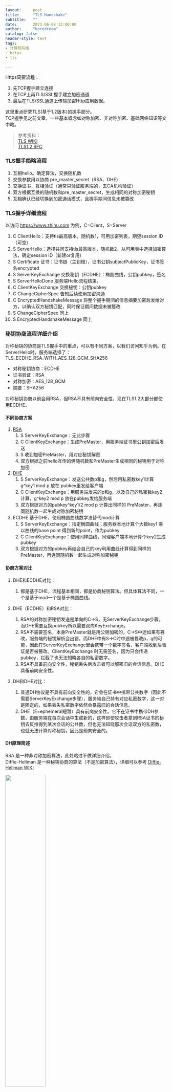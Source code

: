 ```yaml
---
layout:     post
title:      "TLS Handshake"
subtitle:   ""
date:       2021-06-08 12:00:00
author:     "boredream"
catalog: false
header-style: text
tags:
- 计算机网络
- https
- tls

---
```


Https简要流程：
1. 先TCP握手建立连接
2. 在TCP上再TLS/SSL握手建立加密通道
3. 最后在TLS/SSL通道上传输加密Http应用数据。  
  
这里重点研究TLS(基于1.2版本)的握手部分。  
TCP握手见之前文章，一些基本概念如对称加密、非对称加密、基础网络知识等文中略。
  
> 参考资料：  
> [TLS WIKI](https://en.wikipedia.org/wiki/Transport_Layer_Security#TLS_handshake)  
> [TLS1.2 RFC](https://datatracker.ietf.org/doc/html/rfc5246#section-7)

### TLS握手简略流程
1. 互相hello。确定算法，交换随机数
2. 交换参数用以协商 pre_master_secret（RSA、DHE）
3. 交换证书，互相验证（通常只验证服务端的，去CA机构验证）
4. 双方根据互换的随机数和pre_master_secret，生成相同的对称加密秘钥
5. 互相确认已经切换到加密通话模式，且握手期间信息未被篡改

### TLS握手详细流程
以访问 https://www.zhihu.com 为例，C=Client，S=Server  
1. C ClientHello：支持tls最高版本，随机数1，可用加密列表，期望session ID（可空）
2. S ServerHello：选择共同支持tls最高版本，随机数2，从可用表中选择加密算法，确定session ID（新建or复用）
3. S Certificate 证书：证书链（主到根），证书公钥subjectPublicKey，证书签名encrypted
4. S ServerKeyExchange 交换秘钥（ECDHE）：椭圆曲线，公钥pubkey，签名
5. S ServerHelloDone 服务端Hello流程结束。
6. C ClientKeyExchange 交换秘钥：公钥pubkey
7. C ChangeCipherSpec 告知后续使用加密沟通
8. C EncryptedHandshakeMessage 将整个握手期间的信息摘要加密后发给对方，以确认双方秘钥匹配，同时保证期间数据未被篡改
9. S ChangeCipherSpec 同上
10. S EncryptedHandshakeMessage 同上

### 秘钥协商流程详细介绍
对称秘钥的协商是TLS握手中的重点，可以有不同方案，以我们访问知乎为例。在ServerHello时，服务端选择了：  
TLS_ECDHE_RSA_WITH_AES_128_GCM_SHA256  
* 对称秘钥协商：ECDHE
* 证书验证：RSA
* 对称加密：AES_128_GCM
* 摘要：SHA256
  
对称秘钥协商以前会用RSA，但RSA不具有前向安全性，现在TLS1.2大部分都使用ECDHE。  
  
#### 不同协商方案
1. [RSA](https://datatracker.ietf.org/doc/html/rfc5246#section-7.4.7.1)
    1. S ServerKeyExchange：无此步骤
    2. C ClientKeyExchange：生成PreMaster，用服务端证书里公钥加密后发送
    3. S 收到加密PreMaster，用对应秘钥解密
    4. 双方根据之前hello互传的俩随机数和PreMaster生成相同的秘钥用于对称加密
2. [DHE](https://datatracker.ietf.org/doc/html/rfc5246#section-7.4.7.2)
    1. S ServerKeyExchange：发送公共数p和g，然后用私密数key1计算 g^key1 mod p 放在 pubkey里发给客户端 
    2. C ClientKeyExchange：用服务端发来的p和g，以及自己的私密数key2计算，g^key2 mod p 放在pubkey发给服务端
    3. 双方根据对方的pubkey^key1/2 mod p 计算出同样的 PreMaster，再连同随机数一起生成对称加密秘钥
3. ECDHE 基于DHE，使用椭圆曲线数学法替代mod计算
    1. S ServerKeyExchange：指定椭圆曲线；服务器本地计算个大数key1 乘以曲线的base point 得到新的point，作为pubkey
    2. C ClientKeyExchange：使用同样曲线，同理客户端本地计算个key2生成pubkey
    3. 双方根据对方的pubkey再结合自己的key利用曲线计算得到同样的 PreMaster，再连同随机数一起生成对称加密秘钥
  
#### 协商方案对比
1. DHE和ECDHE对比：  
    1. 都是基于DHE，流程基本相同，都是协商秘钥算法。但具体算法不同，一个是基于mod一个是基于椭圆曲线。
  
2. DHE（ECDHE）和RSA对比：    
    1. RSA的对称加密秘钥发送是单向的C->S，无ServerKeyExchange步骤。而DHE需要互换pubkey所以需要双向KeyExchange。
    2. RSA不需要签名，本身PreMaster就是用公钥加密的，C->S中途如果有篡改，服务端的秘钥解析会出错。而DHE中有S->C时中途被篡改p，g的可能，因此在ServerKeyExchange里会携带一个数字签名，客户端收到后验证是否被篡改。ClientKeyExchange 时无需签名，因为只会传递pubkey，拦截了也无法知晓各自的私密数字。
    3. RSA不具备前向安全性，秘钥丢失后攻击者可以解密旧的会话信息。DHE具备前向安全性。  
       
3. DH和DHE对比：
    1. 普通DH协议是不具有前向安全性的，它会在证书中携带公共数字（因此不需要ServerKeyExchange步骤），服务端自己持有对应私密数字，这一对是固定的，如果丢失私密数字依然会暴露旧的会话信息。
    2. DHE（E=ephemeral短暂）具有前向安全性。它不在证书中携带DH参数，由服务端在每次会话中生成新的，这样即使攻击者拿到RSA证书的秘钥去反推得到某次会话的公共数，但也无法知晓那次会话双方的私密数，也就无法计算对称秘钥，因此是前向安全的。     
  
  
#### DH原理简述
RSA 是一种非对称加密算法，此处略过不做详细介绍。    
Diffie-Hellman 是一种秘钥协商的算法（不是加密算法），详细可以参考 [Diffie-Hellman WIKI](https://en.wikipedia.org/wiki/Diffie%E2%80%93Hellman_key_exchange)    

<img src="https://github.com/boredream/boredream.github.io/blob/master/img/in-post/dh.jpg?raw=true" width="50%" height="50%">  
  
大概原理可以参考上图  
1. 双方有个共享色（黄），然后各自持有一份私密颜色（A橘红色，B绿色）
2. 双方把自己的私密颜色和共享色混合（A土黄色，B蓝色）后再互传
3. 双方把对方发过来的混合色和自己的私密颜色再次混合，得到相同的颜色（双方都是：公共黄色+A私密颜色橘红色+B私密颜色绿色=棕色），最后以棕色作为对称秘钥加密信息互通
      
双方颜色的累加都一样，所以最后是同样的颜色，但混合的颜色互传时别人是无法反推私密颜色的。在DHE实际算法中，mod或椭圆曲线法都可以类比Hash、MD5等离散算法（只是便于理解，DHE实际上更特殊），你拿到结果但是无法反推源数据，就像混合色无法反推私密色，达到安全目的。

### Wireshark 抓包
以访问 https://www.zhihu.com 为例  
  
总体流程  
![TLS1](https://github.com/boredream/boredream.github.io/blob/master/img/in-post/wstls1.png?raw=true)
  
Client Hello
![TLS2](https://github.com/boredream/boredream.github.io/blob/master/img/in-post/wstls2.png?raw=true)
  
Server Hello
![TLS3](https://github.com/boredream/boredream.github.io/blob/master/img/in-post/wstls3.png?raw=true)
  
Server Certificate   
![TLS4](https://github.com/boredream/boredream.github.io/blob/master/img/in-post/wstls4.png?raw=true)  
  
Server Key Exchange
![TLS5](https://github.com/boredream/boredream.github.io/blob/master/img/in-post/wstls5.png?raw=true)
  
Client Key Exchange    
![TLS6](https://github.com/boredream/boredream.github.io/blob/master/img/in-post/wstls6.png?raw=true)  
  
其它简单的步骤图略


### 问题链‰
1. 为什么要Https？  
Http不安全，会被监听、篡改、钓鱼冒充
  
2. 如何防止监听？  
用对称加密算法，发送端秘钥加密，接收端同一个秘钥解密
  
3. 如何交换对称加密秘钥？  
方法一：RSA非对称加密，客户端用服务端给的公钥加密「对称秘钥」发给对方，服务端用对应秘钥解密获取  
方法二：Diffie-Hellman 秘钥协商
  
4. RSA如何确定公钥是否正确？  
去CA验证
    
5. 如何确定数据是否被中途篡改？    
服务端返回数据携带数字签名，签名是将报文信息计算摘要后再用私钥加密。接收端将报文计算摘要，再用对应公钥解密签名对比摘要是否相同，以此验证完整性
  
6. 签名验证的公钥如何确定是否正确？  
去CA验证（由此可见RSA作为一种对称加密算法，即可以传输秘钥用，也可以验证数字证书用）
  
7. 和CA认证也是一次网络请求，如何保证安全？  
主机系统预装CA机构公钥，不走网络获取公钥，保证安全

8. 为什么TLS交换对称秘钥使用DHE而非RSA？  
DHE具有前向安全性，RSA不具备。
  
  